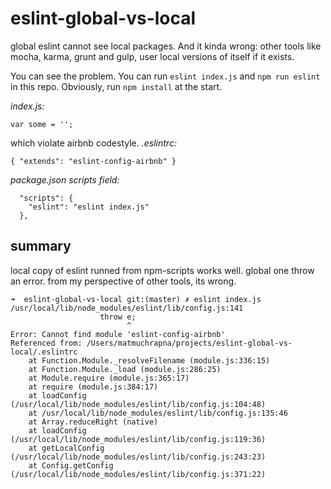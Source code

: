 # eslint-global-vs-local

global eslint cannot see local packages. And it kinda wrong: other tools like mocha, karma, grunt and gulp, user local versions of itself if it exists.

You can see the problem. You can run `eslint index.js` and `npm run eslint` in this repo. Obviously, run `npm install` at the start.

_index.js:_

    var some = '';

which violate airbnb codestyle. _.eslintrc:_

    { "extends": "eslint-config-airbnb" }

_package.json scripts field:_

      "scripts": {
        "eslint": "eslint index.js"
      },

## summary

local copy of eslint runned from npm-scripts works well. global one throw an error. from my perspective of other tools, its wrong.

```
➜  eslint-global-vs-local git:(master) ✗ eslint index.js
/usr/local/lib/node_modules/eslint/lib/config.js:141
                    throw e;
                          ^
Error: Cannot find module 'eslint-config-airbnb'
Referenced from: /Users/matmuchrapna/projects/eslint-global-vs-local/.eslintrc
    at Function.Module._resolveFilename (module.js:336:15)
    at Function.Module._load (module.js:286:25)
    at Module.require (module.js:365:17)
    at require (module.js:384:17)
    at loadConfig (/usr/local/lib/node_modules/eslint/lib/config.js:104:48)
    at /usr/local/lib/node_modules/eslint/lib/config.js:135:46
    at Array.reduceRight (native)
    at loadConfig (/usr/local/lib/node_modules/eslint/lib/config.js:119:36)
    at getLocalConfig (/usr/local/lib/node_modules/eslint/lib/config.js:243:23)
    at Config.getConfig (/usr/local/lib/node_modules/eslint/lib/config.js:371:22)
```

